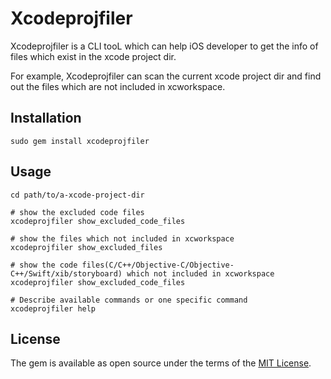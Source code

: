 # Xcodeprojfiler

Xcodeprojfiler is a CLI tooL which can help iOS developer to get the info of files which exist in the xcode project dir.

For example, Xcodeprojfiler can scan the current xcode project dir and find out the files which are not included in xcworkspace.


## Installation

```shell
sudo gem install xcodeprojfiler
```
## Usage

```shell
cd path/to/a-xcode-project-dir

# show the excluded code files
xcodeprojfiler show_excluded_code_files

# show the files which not included in xcworkspace 
xcodeprojfiler show_excluded_files

# show the code files(C/C++/Objective-C/Objective-C++/Swift/xib/storyboard) which not included in xcworkspace
xcodeprojfiler show_excluded_code_files

# Describe available commands or one specific command
xcodeprojfiler help
```

## License

The gem is available as open source under the terms of the [MIT License](https://opensource.org/licenses/MIT).

